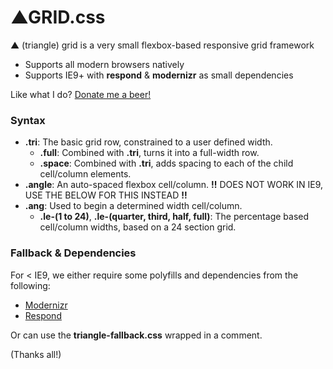 # ▲GRID.css

▲ (triangle) grid is a very small flexbox-based responsive grid framework 
- Supports all modern browsers natively
- Supports IE9+ with **respond** & **modernizr** as small dependencies

Like what I do? [Donate me a beer!](https://www.paypal.me/jamesparkninja/4)

### Syntax

- **.tri**: The basic grid row, constrained to a user defined width.
  - **.full**: Combined with **.tri**, turns it into a full-width row.
  - **.space**: Combined with **.tri**, adds spacing to each of the child cell/column elements.
- **.angle**: An auto-spaced flexbox cell/column. **!!** DOES NOT WORK IN IE9, USE THE BELOW FOR THIS INSTEAD **!!**
- **.ang**: Used to begin a determined width cell/column.
  - **.le-(1 to 24)**, **.le-(quarter, third, half, full)**: The percentage based cell/column widths, based on a 24 section grid.
  
### Fallback & Dependencies

For < IE9, we either require some polyfills and dependencies from the following:

* [Modernizr](https://modernizr.com/)
* [Respond](https://github.com/scottjehl/Respond)

Or can use the **triangle-fallback.css** wrapped in a <!--[if lte IE 9]><![endif]--> comment.

(Thanks all!)
